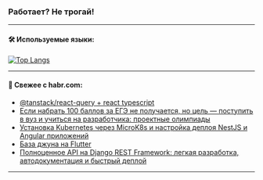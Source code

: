 ### Работает? Не трогай!

---
<!--
#### 🛠️ Technical stack:

![Java](https://img.shields.io/badge/Java-informational?logo=Oracle&style=flat&logoColor=white&color=FF4500)
![Kotlin](https://img.shields.io/badge/Kotlin-informational?logo=Kotlin&style=flat&logoColor=white&color=774D97)
![TS](https://img.shields.io/badge/TypeScript-informational?logo=typeScript&style=flat&logoColor=black&color=017acc)
![Python](https://img.shields.io/badge/Python-informational?logo=Python&style=flat&logoColor=black&color=ffdd54) <br>
![Spring](https://img.shields.io/badge/Spring-informational?logo=Spring&style=flat&logoColor=white&color=6DB33F) 
![SpringBoot](https://img.shields.io/badge/SpringBoot-informational?logo=SpringBoot&style=flat&logoColor=white&color=6DB33F)
![Nest](https://img.shields.io/badge/NestJS-informational?logo=NestJS&style=flat&logoColor=white&color=E0234E) 
![NodeJS](https://img.shields.io/badge/NodeJS-informational?logo=node.js&style=flat&logoColor=white&color=70A760)<br>
![PostgreSQL](https://img.shields.io/badge/PostgreSQL-informational?logo=PostgreSQL&style=flat&logoColor=white&color=DAA520)
![MongoDB](https://img.shields.io/badge/MongoDB-informational?logo=MongoDB&style=flat&logoColor=white&color=870000)
![Apache](https://img.shields.io/badge/Apache-informational?logo=apache&style=flat&logoColor=white&color=f74e28)

___ 
-->

#### 🛠️ Используемые языки:

[![Top Langs](https://github-readme-stats-u2qms2cxw-advtsettinggmailcoms-projects.vercel.app/api/top-langs/?username=zloylis&langs_count=10&hide_title=true&title_color=e6edf3&size_weight=0.5&count_weight=0.5&layout=compact&hide_progress=true&hide_border=true&theme=dracula)](https://github.com/zloylis)

<!---


####  :octocat:&nbsp;&nbsp; Статистика:

![GitHub stats](https://github-readme-stats-u2qms2cxw-advtsettinggmailcoms-projects.vercel.app/api?username=zloylis&show_icons=true&hide_border=true&theme=dracula&title_color=e6edf3&include_all_commits=true&count_private=true&hide_rank=false&hide_title=true&rank_icon=github)
-->
---

#### 💬 Свежее с habr.com:

<!-- BLOG-POST-LIST:START -->
- [@tanstack/react-query + react typescript](https://habr.com/ru/articles/843340/?utm_source=habrahabr&utm_medium=rss&utm_campaign=843340)
- [Если набрать 100 баллов за ЕГЭ не получается, но цель — поступить в вуз и учиться на разработчика: проектные олимпиады](https://habr.com/ru/companies/samsung/articles/843338/?utm_source=habrahabr&utm_medium=rss&utm_campaign=843338)
- [Установка Kubernetes через MicroK8s и настройка деплоя NestJS и Angular приложений](https://habr.com/ru/articles/843332/?utm_source=habrahabr&utm_medium=rss&utm_campaign=843332)
- [База джуна на Flutter](https://habr.com/ru/articles/843314/?utm_source=habrahabr&utm_medium=rss&utm_campaign=843314)
- [Полноценное API на Django REST Framework: легкая разработка, автодокументация и быстрый деплой](https://habr.com/ru/companies/amvera/articles/843232/?utm_source=habrahabr&utm_medium=rss&utm_campaign=843232)
<!-- BLOG-POST-LIST:END -->

---
